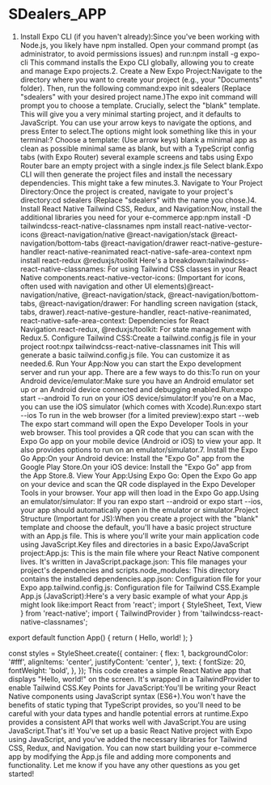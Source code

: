 # SDealers_APP
1.  Install Expo CLI (if you haven't already):Since you've been working with Node.js, you likely have npm installed. Open your command prompt (as administrator, to avoid permissions issues) and run:npm install -g expo-cli
This command installs the Expo CLI globally, allowing you to create and manage Expo projects.2.  Create a New Expo Project:Navigate to the directory where you want to create your project (e.g., your "Documents" folder). Then, run the following command:expo init sdealers
(Replace "sdealers" with your desired project name.)The expo init command will prompt you to choose a template.  Crucially, select the "blank" template. This will give you a very minimal starting project, and it defaults to JavaScript. You can use your arrow keys to navigate the options, and press Enter to select.The options might look something like this in your terminal:? Choose a template: (Use arrow keys)
    blank               a minimal app as clean as possible
    minimal             same as blank, but with a TypeScript config
    tabs (with Expo Router)  several example screens and tabs using Expo Router
    bare                an empty project with a single index.js file
Select blank.Expo CLI will then generate the project files and install the necessary dependencies. This might take a few minutes.3.  Navigate to Your Project Directory:Once the project is created, navigate to your project's directory:cd sdealers
(Replace "sdealers" with the name you chose.)4.  Install React Native Tailwind CSS, Redux, and Navigation:Now, install the additional libraries you need for your e-commerce app:npm install -D tailwindcss-react-native-classnames
npm install react-native-vector-icons @react-navigation/native @react-navigation/stack @react-navigation/bottom-tabs @react-navigation/drawer react-native-gesture-handler react-native-reanimated react-native-safe-area-context
npm install react-redux @reduxjs/toolkit
Here's a breakdown:tailwindcss-react-native-classnames: For using Tailwind CSS classes in your React Native components.react-native-vector-icons:  (Important for icons, often used with navigation and other UI elements)@react-navigation/native, @react-navigation/stack, @react-navigation/bottom-tabs, @react-navigation/drawer: For handling screen navigation (stack, tabs, drawer).react-native-gesture-handler, react-native-reanimated, react-native-safe-area-context: Dependencies for React Navigation.react-redux, @reduxjs/toolkit: For state management with Redux.5.  Configure Tailwind CSS:Create a tailwind.config.js file in your project root:npx tailwindcss-react-native-classnames init
This will generate a basic tailwind.config.js file.  You can customize it as needed.6.  Run Your App:Now you can start the Expo development server and run your app.  There are a few ways to do this:To run on your Android device/emulator:Make sure you have an Android emulator set up or an Android device connected and debugging enabled.Run:expo start --android
To run on your iOS device/simulator:If you're on a Mac, you can use the iOS simulator (which comes with Xcode).Run:expo start --ios
To run in the web browser (for a limited preview):expo start --web
The expo start command will open the Expo Developer Tools in your web browser. This tool provides a QR code that you can scan with the Expo Go app on your mobile device (Android or iOS) to view your app. It also provides options to run on an emulator/simulator.7.  Install the Expo Go App:On your Android device: Install the "Expo Go" app from the Google Play Store.On your iOS device: Install the "Expo Go" app from the App Store.8.  View Your App:Using Expo Go: Open the Expo Go app on your device and scan the QR code displayed in the Expo Developer Tools in your browser. Your app will then load in the Expo Go app.Using an emulator/simulator: If you ran expo start --android or expo start --ios, your app should automatically open in the emulator or simulator.Project Structure (Important for JS):When you create a project with the "blank" template and choose the default, you'll have a basic project structure with an App.js file. This is where you'll write your main application code using JavaScript.Key files and directories in a basic Expo/JavaScript project:App.js: This is the main file where your React Native component lives.  It's written in JavaScript.package.json: This file manages your project's dependencies and scripts.node_modules: This directory contains the installed dependencies.app.json: Configuration file for your Expo app.tailwind.config.js: Configuration file for Tailwind CSS.Example App.js (JavaScript):Here's a very basic example of what your App.js might look like:import React from 'react';
import { StyleSheet, Text, View } from 'react-native';
import { TailwindProvider } from 'tailwindcss-react-native-classnames';

export default function App() {
  return (
    <TailwindProvider>
      <View style={styles.container}>
        <Text style={styles.text}>Hello, world!</Text>
      </View>
    </TailwindProvider>
  );
}

const styles = StyleSheet.create({
  container: {
    flex: 1,
    backgroundColor: '#fff',
    alignItems: 'center',
    justifyContent: 'center',
  },
  text: {
    fontSize: 20,
    fontWeight: 'bold',
  },
});
This code creates a simple React Native app that displays "Hello, world!" on the screen.  It's wrapped in a TailwindProvider to enable Tailwind CSS.Key Points for JavaScript:You'll be writing your React Native components using JavaScript syntax (ES6+).You won't have the benefits of static typing that TypeScript provides, so you'll need to be careful with your data types and handle potential errors at runtime.Expo provides a consistent API that works well with JavaScript.You are using JavaScript.That's it! You've set up a basic React Native project with Expo using JavaScript, and you've added the necessary libraries for Tailwind CSS, Redux, and Navigation. You can now start building your e-commerce app by modifying the App.js file and adding more components and functionality. Let me know if you have any other questions as you get started!
